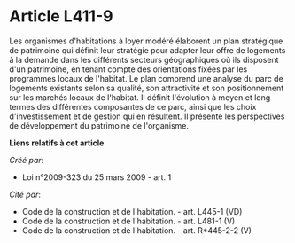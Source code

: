 # Article L411-9

Les organismes d'habitations à loyer modéré élaborent un plan stratégique de patrimoine qui définit leur stratégie pour
adapter leur offre de logements à la demande dans les différents secteurs géographiques où ils disposent d'un patrimoine, en
tenant compte des orientations fixées par les programmes locaux de l'habitat. Le plan comprend une analyse du parc de
logements existants selon sa qualité, son attractivité et son positionnement sur les marchés locaux de l'habitat. Il définit
l'évolution à moyen et long termes des différentes composantes de ce parc, ainsi que les choix d'investissement et de gestion
qui en résultent. Il présente les perspectives de développement du patrimoine de l'organisme.

**Liens relatifs à cet article**

_Créé par_:

  - Loi n°2009-323 du 25 mars 2009 - art. 1

_Cité par_:

  - Code de la construction et de l'habitation. - art. L445-1 (VD)
  - Code de la construction et de l'habitation. - art. L481-1 (V)
  - Code de la construction et de l'habitation. - art. R*445-2-2 (V)
